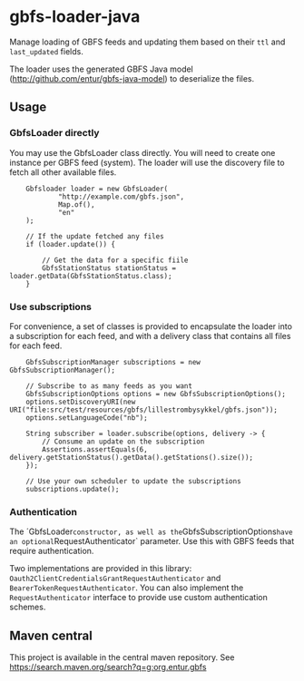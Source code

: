 # gbfs-loader-java

Manage loading of GBFS feeds and updating them based on their
`ttl` and `last_updated` fields.

The loader uses the generated GBFS Java model (http://github.com/entur/gbfs-java-model)
to deserialize the files.

## Usage

### GbfsLoader directly

You may use the GbfsLoader class directly. You will need to create one instance
per GBFS feed (system). The loader will use the discovery file to fetch all other available
files.

        Gbfsloader loader = new GbfsLoader(
                "http://example.com/gbfs.json",
                Map.of(),
                "en"
        );

        // If the update fetched any files
        if (loader.update()) {

            // Get the data for a specific fiile
            GbfsStationStatus stationStatus = loader.getData(GbfsStationStatus.class);
        }

### Use subscriptions

For convenience, a set of classes is provided to encapsulate the loader into
a subscription for each feed, and with a delivery class that contains all files
for each feed.

        GbfsSubscriptionManager subscriptions = new GbfsSubscriptionManager();

        // Subscribe to as many feeds as you want
        GbfsSubscriptionOptions options = new GbfsSubscriptionOptions();
        options.setDiscoveryURI(new URI("file:src/test/resources/gbfs/lillestrombysykkel/gbfs.json"));
        options.setLanguageCode("nb");

        String subscriber = loader.subscribe(options, delivery -> {
            // Consume an update on the subscription
            Assertions.assertEquals(6, delivery.getStationStatus().getData().getStations().size());
        });

        // Use your own scheduler to update the subscriptions
        subscriptions.update();

### Authentication

The ´GbfsLoader` constructor, as well as the `GbfsSubscriptionOptions` have an optional
`RequestAuthenticator` parameter. Use this with GBFS feeds that require authentication.

Two implementations are provided in this library: `Oauth2ClientCredentialsGrantRequestAuthenticator`
and `BearerTokenRequestAuthenticator`. You can also implement the `RequestAuthenticator` interface
to provide use custom authentication schemes.


## Maven central
This project is available in the central maven repository.
See https://search.maven.org/search?q=g:org.entur.gbfs
